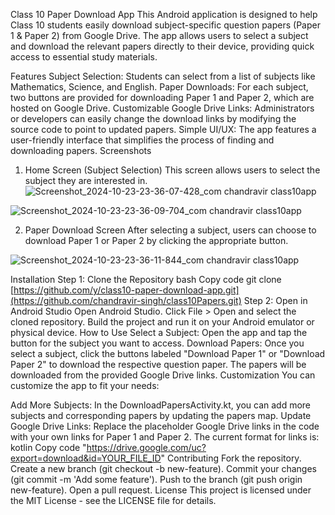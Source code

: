 Class 10 Paper Download App
This Android application is designed to help Class 10 students easily download subject-specific question papers (Paper 1 & Paper 2) from Google Drive. The app allows users to select a subject and download the relevant papers directly to their device, providing quick access to essential study materials.

Features
Subject Selection: Students can select from a list of subjects like Mathematics, Science, and English.
Paper Downloads: For each subject, two buttons are provided for downloading Paper 1 and Paper 2, which are hosted on Google Drive.
Customizable Google Drive Links: Administrators or developers can easily change the download links by modifying the source code to point to updated papers.
Simple UI/UX: The app features a user-friendly interface that simplifies the process of finding and downloading papers.
Screenshots
1. Home Screen (Subject Selection)
This screen allows users to select the subject they are interested in.
![Screenshot_2024-10-23-23-36-07-428_com chandravir class10app](https://github.com/user-attachments/assets/98f0805e-c26c-4a2d-8193-a528b18622c3)

![Screenshot_2024-10-23-23-36-09-704_com chandravir class10app](https://github.com/user-attachments/assets/acefa287-46ff-4e77-b60d-065446fec6ff)

2. Paper Download Screen
After selecting a subject, users can choose to download Paper 1 or Paper 2 by clicking the appropriate button.


![Screenshot_2024-10-23-23-36-11-844_com chandravir class10app](https://github.com/user-attachments/assets/2cb0bac6-5500-4710-9b7b-b2b41f17e5aa)


Installation
Step 1: Clone the Repository
bash
Copy code
git clone [https://github.com/y/class10-paper-download-app.git](https://github.com/chandravir-singh/class10Papers.git)
Step 2: Open in Android Studio
Open Android Studio.
Click File > Open and select the cloned repository.
Build the project and run it on your Android emulator or physical device.
How to Use
Select a Subject: Open the app and tap the button for the subject you want to access.
Download Papers: Once you select a subject, click the buttons labeled "Download Paper 1" or "Download Paper 2" to download the respective question paper. The papers will be downloaded from the provided Google Drive links.
Customization
You can customize the app to fit your needs:

Add More Subjects: In the DownloadPapersActivity.kt, you can add more subjects and corresponding papers by updating the papers map.
Update Google Drive Links: Replace the placeholder Google Drive links in the code with your own links for Paper 1 and Paper 2. The current format for links is:
kotlin
Copy code
"https://drive.google.com/uc?export=download&id=YOUR_FILE_ID"
Contributing
Fork the repository.
Create a new branch (git checkout -b new-feature).
Commit your changes (git commit -m 'Add some feature').
Push to the branch (git push origin new-feature).
Open a pull request.
License
This project is licensed under the MIT License - see the LICENSE file for details.

